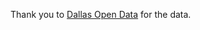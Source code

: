 Thank you to [Dallas Open Data](https://www.dallasopendata.com/Services/Animals-Inventory/qgg6-h4bd/about_data) for the data.
